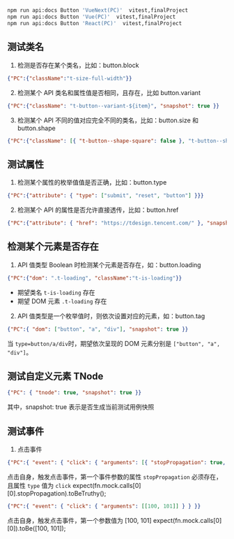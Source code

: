 ##

```bash
npm run api:docs Button 'VueNext(PC)'  vitest,finalProject
npm run api:docs Button 'Vue(PC)'  vitest,finalProject
npm run api:docs Button 'React(PC)'  vitest,finalProject
```

## 测试类名

1. 检测是否存在某个类名，比如：button.block

```json
{"PC":{"className":"t-size-full-width"}}
```

2. 检测某个 API 类名和属性值是否相同，且存在，比如 button.variant
```json
{"PC":{"className": "t-button--variant-${item}", "snapshot": true }}
```

3. 检测某个 API 不同的值对应完全不同的类名，比如：button.size 和 button.shape
```json
{"PC":{"className": [{ "t-button--shape-square": false }, "t-button--shape-square", "t-button--shape-round", "t-button--shape-circle" ]}}
```

## 测试属性

1. 检测某个属性的枚举值值是否正确，比如：button.type

```json
{"PC":{"attribute": { "type": ["submit", "reset", "button"] }}}
```

2. 检测某个 API 的属性是否允许直接透传，比如：button.href

```json
{"PC":{"attribute": { "href": "https://tdesign.tencent.com/" }, "snapshot": true }}
```

## 检测某个元素是否存在

1. API 值类型 Boolean 时检测某个元素是否存在，如：button.loading

```json
{"PC":{"dom": ".t-loading", "className":"t-is-loading"}}
```
- 期望类名 `t-is-loading` 存在
- 期望 DOM 元素 `.t-loading` 存在

2. API 值类型是一个枚举值时，则依次设置对应的元素，如：button.tag

```json
{"PC":{ "dom": ["button", "a", "div"], "snapshot": true }}
```
当 `type=button/a/div`时，期望依次呈现的 DOM 元素分别是 `["button", "a", "div"]`。

## 测试自定义元素 TNode

```json
{"PC": { "tnode": true, "snapshot": true }}
```

其中，snapshot: true 表示是否生成当前测试用例快照

## 测试事件

1. 点击事件

```json
{"PC":{ "event": { "click": { "arguments": [{ "stopPropagation": true, "type": "click" }] } } }}
```

点击自身，触发点击事件，第一个事件参数的属性 `stopPropagation` 必须存在，且属性 `type` 值为 `click`
expect(fn.mock.calls[0][0].stopPropagation).toBeTruthy();

```json
{"PC":{ "event": { "click": { "arguments": [[100, 101]] } } }}
```
点击自身，触发点击事件，第一个参数值为 [100, 101]
expect(fn.mock.calls[0][0]).toBe([100, 101]);
